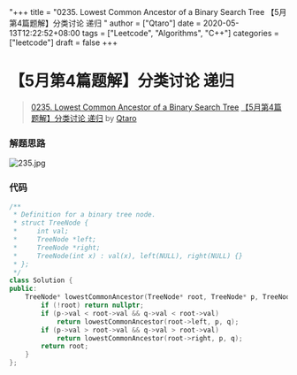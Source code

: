"+++
title = "0235. Lowest Common Ancestor of a Binary Search Tree 【5月第4篇题解】分类讨论 递归 "
author = ["Qtaro"]
date = 2020-05-13T12:22:52+08:00
tags = ["Leetcode", "Algorithms", "C++"]
categories = ["leetcode"]
draft = false
+++

# 【5月第4篇题解】分类讨论 递归

> [0235. Lowest Common Ancestor of a Binary Search Tree](https://leetcode-cn.com/problems/lowest-common-ancestor-of-a-binary-search-tree/)
> [【5月第4篇题解】分类讨论 递归](https://leetcode-cn.com/problems/lowest-common-ancestor-of-a-binary-search-tree/solution/5yue-di-4pian-ti-jie-fen-lei-tao-lun-di-gui-by-qta/) by [Qtaro](https://leetcode-cn.com/u/qtaro/)

### 解题思路
![235.jpg](https://pic.leetcode-cn.com/5248f41cda0047c0723f8bdd49dd34a036056ee216e11da195fa4a623824cc21-235.jpg)
### 代码

```cpp
/**
 * Definition for a binary tree node.
 * struct TreeNode {
 *     int val;
 *     TreeNode *left;
 *     TreeNode *right;
 *     TreeNode(int x) : val(x), left(NULL), right(NULL) {}
 * };
 */
class Solution {
public:
    TreeNode* lowestCommonAncestor(TreeNode* root, TreeNode* p, TreeNode* q) {
        if (!root) return nullptr;
        if (p->val < root->val && q->val < root->val)
            return lowestCommonAncestor(root->left, p, q);
        if (p->val > root->val && q->val > root->val)
            return lowestCommonAncestor(root->right, p, q);
        return root;
    }
};
```